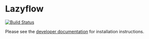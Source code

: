 Lazyflow
========

[![Build Status](https://travis-ci.org/ilastik/lazyflow.png?branch=request_rewrite)](https://travis-ci.org/ilastik/lazyflow)

Please see the [developer documentation](http://ilastik.github.com/lazyflow) for installation instructions.
